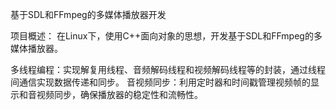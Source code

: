 基于SDL和FFmpeg的多媒体播放器开发

项目概述：
在Linux下，使用C++面向对象的思想，开发基于SDL和FFmpeg的多媒体播放器。

多线程编程：实现解复用线程、音频解码线程和视频解码线程等的封装，通过线程间通信实现数据传递和同步。
音视频同步：利用定时器和时间戳管理视频帧的显示和音视频同步，确保播放器的稳定性和流畅性。
